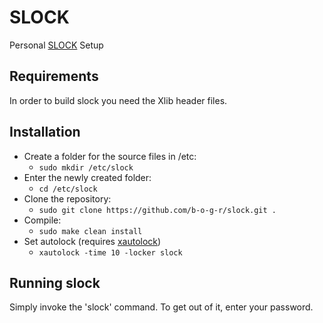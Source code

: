 SLOCK
============================
Personal [SLOCK](https://tools.suckless.org/slock/) Setup


Requirements
------------
In order to build slock you need the Xlib header files.


## Installation
* Create a folder for the source files in /etc:
  * `sudo mkdir /etc/slock`
* Enter the newly created folder:
  * `cd /etc/slock`
* Clone the repository:
  * `sudo git clone https://github.com/b-o-g-r/slock.git .`
* Compile:
  * `sudo make clean install`
* Set autolock (requires [xautolock](https://linux.die.net/man/1/xautolock))
  * `xautolock -time 10 -locker slock`


Running slock
-------------
Simply invoke the 'slock' command. To get out of it, enter your password.
